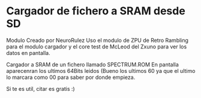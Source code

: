 # Cargador de fichero a SRAM desde SD

Modulo Creado por NeuroRulez
Uso el modulo de ZPU de Retro Rambling para el modulo cargador y el core test de McLeod del Zxuno para ver los datos en pantalla.

Cargador a SRAM de un fichero llamado SPECTRUM.ROM
En pantalla aparecenran los ultimos 64Bits leidos (Bueno los ultimos 60 ya que el ultimo lo marcara como 00 para saber por donde empieza.

Si te es util, citar es gratis :)